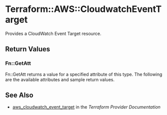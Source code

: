 # Terraform::AWS::CloudwatchEventTarget

Provides a CloudWatch Event Target resource.

## Return Values

### Fn::GetAtt

Fn::GetAtt returns a value for a specified attribute of this type. The following are the available attributes and sample return values.

## See Also

* [aws_cloudwatch_event_target](https://www.terraform.io/docs/providers/aws/r/cloudwatch_event_target.html) in the _Terraform Provider Documentation_